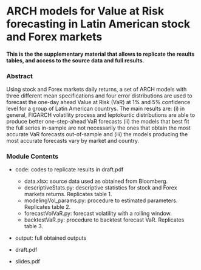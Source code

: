 # ARCH models for Value at Risk forecasting in Latin American stock and Forex markets

#### This is the the supplementary material that allows to replicate the results tables, and access to the source data and full results.

### Abstract

Using stock and Forex markets daily returns, a set of ARCH models with three different
mean specifications and four error distributions are used to forecast the one-day ahead Value
at Risk (VaR) at 1% and 5% confidence level for a group of Latin American countrys. The
main results are: (i) in general, FIGARCH volatility process and leptokurtic distributions
are able to produce better one-step-ahead VaR forecasts (ii) the models that best fit the full
series in-sample are not necessarily the ones that obtain the most accurate VaR forecasts
out-of-sample and (iii) the models producing the most accurate forecasts vary by market and
country.

### Module Contents

* code: codes to replicate results in draft.pdf
  * data.xlsx: source data used as obtained from Bloomberg.
  * descriptiveStats.py: descriptive statistics for stock and Forex markets returns. Replicates table 1.
  * modelingVol_params.py: procedure to estimated parameters. Replicates table 2.
  * forecastVolVaR.py: forecast volatility with a rolling window.
  * backtestVaR.py: procedure to backtest forecast VaR. Replicates table 3.

* output: full obtained outputs
* draft.pdf
* slides.pdf
